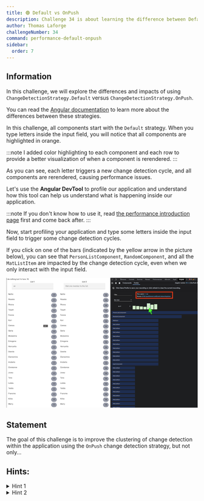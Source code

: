```yaml
---
title: 🟢 Default vs OnPush
description: Challenge 34 is about learning the difference between Default and OnPush Change Detection Strategy.
author: Thomas Laforge
challengeNumber: 34
command: performance-default-onpush
sidebar:
  order: 7
---
```


## Information

In this challenge, we will explore the differences and impacts of using `ChangeDetectionStrategy.Default` versus `ChangeDetectionStrategy.OnPush`.

You can read the [Angular documentation](https://angular.io/guide/change-detection-skipping-subtrees) to learn more about the differences between these strategies.

In this challenge, all components start with the `Default` strategy. When you type letters inside the input field, you will notice that all components are highlighted in orange.

:::note
I added color highlighting to each component and each row to provide a better visualization of when a component is rerendered.
:::

As you can see, each letter triggers a new change detection cycle, and all components are rerendered, causing performance issues.

Let's use the <b>Angular DevTool</b> to profile our application and understand how this tool can help us understand what is happening inside our application.

:::note
If you don't know how to use it, read [the performance introduction page](/challenges/performance/) first and come back after.
:::

Now, start profiling your application and type some letters inside the input field to trigger some change detection cycles.

If you click on one of the bars (indicated by the yellow arrow in the picture below), you can see that `PersonListComponent`, `RandomComponent`, and all the `MatListItem` are impacted by the change detection cycle, even when we only interact with the input field.

![profiler record](../../../../assets/performance/34/profiler-record.png 'Profiler Record')

## Statement

The goal of this challenge is to improve the clustering of change detection within the application using the `OnPush` change detection strategy, but not only...

## Hints:

<details>
  <summary>Hint 1</summary>

Use `ChangeDetectionStrategy.OnPush` but this will not be enough.

</details>

<details>
  <summary>Hint 2</summary>

Create smaller components to better separate the input field from the list.

</details>
